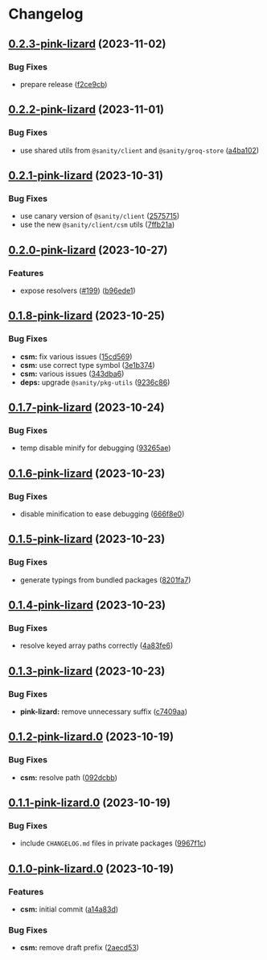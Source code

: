 # Changelog

## [0.2.3-pink-lizard](https://github.com/sanity-io/visual-editing/compare/csm-v0.2.2-pink-lizard...csm-v0.2.3-pink-lizard) (2023-11-02)


### Bug Fixes

* prepare release ([f2ce9cb](https://github.com/sanity-io/visual-editing/commit/f2ce9cb4046df2cb7581e66fcad3a5c0631778ae))

## [0.2.2-pink-lizard](https://github.com/sanity-io/visual-editing/compare/csm-v0.2.1-pink-lizard...csm-v0.2.2-pink-lizard) (2023-11-01)


### Bug Fixes

* use shared utils from `@sanity/client` and `@sanity/groq-store` ([a4ba102](https://github.com/sanity-io/visual-editing/commit/a4ba10260982731e1929ce08dec414450233d549))

## [0.2.1-pink-lizard](https://github.com/sanity-io/visual-editing/compare/csm-v0.2.0-pink-lizard...csm-v0.2.1-pink-lizard) (2023-10-31)


### Bug Fixes

* use canary version of `@sanity/client` ([2575715](https://github.com/sanity-io/visual-editing/commit/25757156fd25b5562070196ae054c4deeeb2cd1d))
* use the new `@sanity/client/csm` utils ([7ffb21a](https://github.com/sanity-io/visual-editing/commit/7ffb21aaefea780690835cad07363ef995bb239b))

## [0.2.0-pink-lizard](https://github.com/sanity-io/visual-editing/compare/csm-v0.1.8-pink-lizard...csm-v0.2.0-pink-lizard) (2023-10-27)


### Features

* expose resolvers ([#199](https://github.com/sanity-io/visual-editing/issues/199)) ([b96ede1](https://github.com/sanity-io/visual-editing/commit/b96ede10313781ae4e4f5683a3969ed97171176c))

## [0.1.8-pink-lizard](https://github.com/sanity-io/visual-editing/compare/csm-v0.1.7-pink-lizard...csm-v0.1.8-pink-lizard) (2023-10-25)


### Bug Fixes

* **csm:** fix various issues ([15cd569](https://github.com/sanity-io/visual-editing/commit/15cd569f583add519c6c30e49f61a099d4900c15))
* **csm:** use correct type symbol ([3e1b374](https://github.com/sanity-io/visual-editing/commit/3e1b3741224bf66a8f561e8fa3bd6d2fd50cdc91))
* **csm:** various issues ([343dba6](https://github.com/sanity-io/visual-editing/commit/343dba69aaf1f5acdc1bbfbad2c2675a2ed9122a))
* **deps:** upgrade `@sanity/pkg-utils` ([9236c86](https://github.com/sanity-io/visual-editing/commit/9236c86fd37a2e4dff4d5a8142846fc2a96bc538))

## [0.1.7-pink-lizard](https://github.com/sanity-io/visual-editing/compare/csm-v0.1.6-pink-lizard...csm-v0.1.7-pink-lizard) (2023-10-24)


### Bug Fixes

* temp disable minify for debugging ([93265ae](https://github.com/sanity-io/visual-editing/commit/93265ae870ec204a2753665a3e435a573ab5d862))

## [0.1.6-pink-lizard](https://github.com/sanity-io/visual-editing/compare/csm-v0.1.5-pink-lizard...csm-v0.1.6-pink-lizard) (2023-10-23)


### Bug Fixes

* disable minification to ease debugging ([666f8e0](https://github.com/sanity-io/visual-editing/commit/666f8e07565a566291c7a19b7dfe65a12aed49a5))

## [0.1.5-pink-lizard](https://github.com/sanity-io/visual-editing/compare/csm-v0.1.4-pink-lizard...csm-v0.1.5-pink-lizard) (2023-10-23)


### Bug Fixes

* generate typings from bundled packages ([8201fa7](https://github.com/sanity-io/visual-editing/commit/8201fa7895c8511b44c7a7344d29a183ef2cf87b))

## [0.1.4-pink-lizard](https://github.com/sanity-io/visual-editing/compare/csm-v0.1.3-pink-lizard...csm-v0.1.4-pink-lizard) (2023-10-23)


### Bug Fixes

* resolve keyed array paths correctly ([4a83fe6](https://github.com/sanity-io/visual-editing/commit/4a83fe60845f2d6bbafd3c0f877bede5050368e4))

## [0.1.3-pink-lizard](https://github.com/sanity-io/visual-editing/compare/csm-v0.1.2-pink-lizard...csm-v0.1.3-pink-lizard) (2023-10-23)


### Bug Fixes

* **pink-lizard:** remove unnecessary suffix ([c7409aa](https://github.com/sanity-io/visual-editing/commit/c7409aa698a5f6e332b05537441efd0df8d33b95))

## [0.1.2-pink-lizard.0](https://github.com/sanity-io/visual-editing/compare/csm-v0.1.1-pink-lizard.0...csm-v0.1.2-pink-lizard.0) (2023-10-19)


### Bug Fixes

* **csm:** resolve path ([092dcbb](https://github.com/sanity-io/visual-editing/commit/092dcbb132fe479cff759a18c5d144a137cc6e37))

## [0.1.1-pink-lizard.0](https://github.com/sanity-io/visual-editing/compare/csm-v0.1.0-pink-lizard.0...csm-v0.1.1-pink-lizard.0) (2023-10-19)


### Bug Fixes

* include `CHANGELOG.md` files in private packages ([9967f1c](https://github.com/sanity-io/visual-editing/commit/9967f1c8edca69737842e1807cf8f9e725fbcd07))

## [0.1.0-pink-lizard.0](https://github.com/sanity-io/visual-editing/compare/csm-v0.0.0-pink-lizard.0...csm-v0.1.0-pink-lizard.0) (2023-10-19)


### Features

* **csm:** initial commit ([a14a83d](https://github.com/sanity-io/visual-editing/commit/a14a83d9718094cb4293a29d3b2f45ed2dd5e825))


### Bug Fixes

* **csm:** remove draft prefix ([2aecd53](https://github.com/sanity-io/visual-editing/commit/2aecd53e1ac562382e4b6359296cf8bc882c9440))
